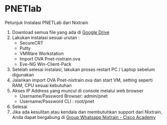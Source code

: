 # PNETlab
Petunjuk Instalasi PNETLab dari Nixtrain
1. Download semua file yang ada di <a href="https://drive.google.com/drive/folders/1dpBhnksEp5toj1kT3NPTOx-jl2nKyNJY?usp=sharing" target="_blank">Google Drive</a>
2. Lakukan instalasi sesuai urutan :
   - SecureCRT
   - Putty
   - VMWare Workstation
   - Import OVA Pnet-nixtrain.ova
   - Eve-NG Win-Client-Pack
3. Setelah selesai instalasi, lakukan proses restart PC / Laptop sebelum digunakan
4. Jalankan import OVA Pnet-nixtrain.ova dan start VM, setting seperti RAM, CPU sesuai kebutuhan
5. Akses IP Address yang muncul di console melalui web browser
   - Username/Password Browser: admin/pnet
   - Username/Password CLI : root/pnet
6. Selesai
7. Jika ada kesulitan atau kendala dan membutuhkan support dari Nixtrain, Anda dapat bergabung di <a href="https://chat.whatsapp.com/Bt6qe8vqG2F2gIUB31iAlJ" target="_blank">Group Whatsapp Nixtrain - Cisco Academy</a>

